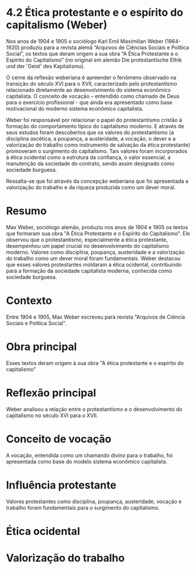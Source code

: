 # 4.2 Ética protestante e o espírito do capitalismo (Weber)

Nos anos de 1904 e 1905 o sociólogo Karl Emil Maximilian Weber (1864-1920) produziu para a revista alemã “Arquivos de Ciências Sociais e Política Social”, os textos que deram origem a sua obra “A Ética Protestante e o Espírito do Capitalismo” (no original em alemão Die protestantische Ethik und der 'Geist' des Kapitalismu).

O cerne da reflexão weberiana é apreender o fenômeno observado na transição do século XVI para o XVII, caracterizado pelo protestantismo relacionado diretamente ao desenvolvimento do sistema econômico capitalista. O conceito de vocação – entendido como chamado de Deus para o exercício profissional - que ainda era apresentado como base motivacional do moderno sistema econômico capitalista.

Weber foi responsável por relacionar o papel do protestantismo cristão à formação do comportamento típico do capitalismo moderno. E através de seus estudos foram descobertos que os valores do protestantismo (a disciplina ascética, a poupança, a austeridade, a vocação, o dever e a valorização do trabalho como instrumento de salvação da ética protestante) promoveram o surgimento do capitalismo. Tais valores foram incorporados à ética ocidental como a estrutura da confiança, o valor essencial, a manutenção da sociedade do contrato, sendo assim designado como sociedade burguesa.

Ressalta-se que foi através da concepção weberiana que foi apresentada a valorização do trabalho e da riqueza produzida como um dever moral.

# Resumo

Max Weber, sociólogo alemão, produziu nos anos de 1904 e 1905 os textos que formaram sua obra "A Ética Protestante e o Espírito do Capitalismo". Ele observou que o protestantismo, especialmente a ética protestante, desempenhou um papel crucial no desenvolvimento do capitalismo moderno. Valores como disciplina, poupança, austeridade e a valorização do trabalho como um dever moral foram fundamentais. Weber destacou que esses valores protestantes moldaram a ética ocidental, contribuindo para a formação da sociedade capitalista moderna, conhecida como sociedade burguesa.

# Contexto

Entre 1904 e 1905, Max Weber escreveu para revista "Arquivos de Ciência Sociais e Política Social".

# Obra principal

Esses textos deram origem à sua obra "A ética protestante e o espírito do capitalismo"

# Reflexão principal

Weber analisou a relação entre o protestantismo e o desenvolvimento do capitalismo no século XVI para o XVII.

# Conceito de vocação

A vocação, entendida como um chamando divino para o trabalho, foi apresentada como base do modelo sistema econômico capitalista.

# Influência protestante

Valores protestantes como disciplina, poupança, austeridade, vocação e trabalho foram fundamentais para o surgimento do capitalismo.

# Ética ocidental
# Valorização do trabalho